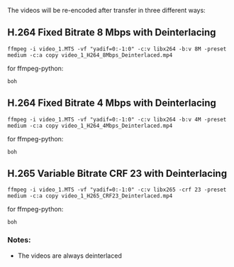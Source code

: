 The videos will be re-encoded after transfer in three different ways:

## H.264 Fixed Bitrate 8 Mbps with Deinterlacing
```ffmpeg -i video_1.MTS -vf "yadif=0:-1:0" -c:v libx264 -b:v 8M -preset medium -c:a copy video_1_H264_8Mbps_Deinterlaced.mp4```

for ffmpeg-python:

```boh```


## H.264 Fixed Bitrate 4 Mbps with Deinterlacing
```ffmpeg -i video_1.MTS -vf "yadif=0:-1:0" -c:v libx264 -b:v 4M -preset medium -c:a copy video_1_H264_4Mbps_Deinterlaced.mp4```

for ffmpeg-python:

```boh```


## H.265 Variable Bitrate CRF 23 with Deinterlacing
```ffmpeg -i video_1.MTS -vf "yadif=0:-1:0" -c:v libx265 -crf 23 -preset medium -c:a copy video_1_H265_CRF23_Deinterlaced.mp4```

for ffmpeg-python:

```boh```


### Notes:
- The videos are always deinterlaced